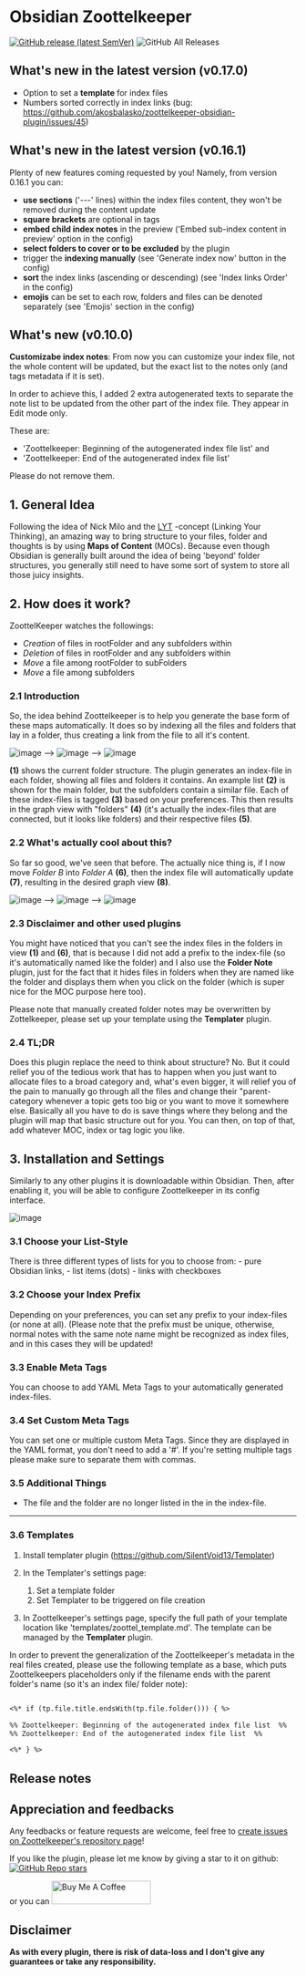 # Obsidian Zoottelkeeper

[![GitHub release (latest SemVer)](https://img.shields.io/github/v/release/akosbalasko/zoottelkeeper-obsidian-plugin?style=for-the-badge&sort=semver)](https://github.com/akosbalasko/zoottelkeeper-obsidian-plugin/releases/latest)
![GitHub All Releases](https://img.shields.io/github/downloads/akosbalasko/zoottelkeeper-obsidian-plugin/total?style=for-the-badge)

## What's new in the latest version (v0.17.0)
- Option to set a **template** for index files 
- Numbers sorted correctly in index links (bug: https://github.com/akosbalasko/zoottelkeeper-obsidian-plugin/issues/45)
## What's new in the latest version (v0.16.1)

Plenty of new features coming requested by you! Namely, from version 0.16.1 you can:

- **use sections** ('---' lines) within the index files content, they won't be removed during the content update
- **square brackets** are optional in tags
- **embed child index notes** in the preview ('Embed sub-index content in preview' option in the config)
- **select folders to cover or to be excluded** by the plugin
- trigger the **indexing manually** (see 'Generate index now' button in the config)
- **sort** the index links (ascending or descending) (see 'Index links Order' in the config)
- **emojis** can be set to each row, folders and files can be denoted separately (see 'Emojis' section in the config)
  
## What's new (v0.10.0)
**Customizabe index notes**: From now you can customize your index file, not the whole content will be updated, but the exact list to the notes only (and tags metadata if it is set).

In order to achieve this, I added 2 extra autogenerated texts to separate the note list to be updated from the other part of the index file. They appear in Edit mode only. 

These are: 
  - 'Zoottelkeeper: Beginning of the autogenerated index file list' and
  - 'Zoottelkeeper: End of the autogenerated index file list'
  
Please do not remove them.

## 1. General Idea
Following the idea of Nick Milo and the [LYT](https://www.linkingyourthinking.com/) -concept (Linking Your Thinking), an amazing way to bring structure to your files, folder and thoughts is by using **Maps of Content** (MOCs). Because even though Obsidian is generally built around the idea of being 'beyond' folder structures, you generally still need to have some sort of system to store all those juicy insights.

## 2. How does it work?
ZoottelKeeper watches the followings:

- _Creation_ of files in rootFolder and any subfolders within 
- _Deletion_ of files in rootFolder and any subfolders within 
- _Move_ a file among rootFolder to subFolders
- _Move_ a file among subfolders

### 2.1 Introduction
So, the idea behind Zoottelkeeper is to help you generate the base form of these maps automatically. It does so by indexing all the files and folders that lay in a folder, thus creating a link from the file to all it's content.

![image](https://user-images.githubusercontent.com/46029522/126865703-c3a3d12f-a88f-42d1-806a-415d9e1afa53.png)  -->  ![image](https://user-images.githubusercontent.com/46029522/126865758-883888d3-8cf1-496a-aa04-58ae6a4c69a6.png)  --> ![image](https://user-images.githubusercontent.com/46029522/126865823-84272e62-8f4f-417c-8af1-e624a02963be.png)

**(1)** shows the current folder structure. The plugin generates an index-file in each folder, showing all files and folders it contains. An example list **(2)** is shown for the main folder, but the subfolders contain a similar file. Each of these index-files is tagged **(3)** based on your preferences. This then results in the graph view with "folders" **(4)** (it's actually the index-files that are connected, but it looks like folders) and their respective files **(5)**.

### 2.2 What's actually cool about this?
So far so good, we've seen that before. The actually nice thing is, if I now move *Folder B* into *Folder A* **(6)**, then the index file will automatically update **(7)**, resulting in the desired graph view **(8)**.

![image](https://user-images.githubusercontent.com/46029522/126866100-be3717da-cae6-4550-9e52-7719d00e49f7.png)  -->  ![image](https://user-images.githubusercontent.com/46029522/126866120-b2b8d0b1-2334-4be9-88d8-84bb825705a6.png)  -->  ![image](https://user-images.githubusercontent.com/46029522/126866136-ba068748-5698-4ca7-aeff-562ab0c435a0.png)

### 2.3 Disclaimer and other used plugins
You might have noticed that you can't see the index files in the folders in view **(1)** and **(6)**, that is because I did not add a prefix to the index-file (so it's automatically named like the folder) and I also use the **Folder Note** plugin, just for the fact that it hides files in folders when they are named like the folder and displays them when you click on the folder (which is super nice for the MOC purpose here too).



Please note that manually created folder notes may be overwritten by Zottelkeeper, please set up your template using the **Templater** plugin.

### 2.4 TL;DR
Does this plugin replace the need to think about structure? No. But it could relief you of the tedious work that has to happen when you just want to allocate files to a broad category and, what's even bigger, it will relief you of the pain to manually go through all the files and change their "parent-category whenever a topic gets too big or you want to move it somewhere else. Basically all you have to do is save things where they belong and the plugin will map that basic structure out for you. You can then, on top of that, add whatever MOC, index or tag logic you like.

## 3. Installation and Settings
Similarly to any other plugins it is downloadable within Obsidian. Then, after enabling it, you will be able to configure Zoottelkeeper in its config interface.

![image](https://user-images.githubusercontent.com/46029522/126864195-4a8c7dd6-54ca-435e-a0bf-5a6520083609.png)

### 3.1 Choose your List-Style
There is three different types of lists for you to choose from:
	- pure Obsidian links, 
	- list items (dots)
	- links with checkboxes

### 3.2 Choose your Index Prefix
Depending on your preferences, you can set any prefix to your index-files (or none at all). (Please note that the prefix must be unique, otherwise, normal notes with the same note name might be recognized as index files, and in this cases they will be updated! 

### 3.3 Enable Meta Tags
You can choose to add YAML Meta Tags to your automatically generated index-files.

### 3.4 Set Custom Meta Tags
You can set one or multiple custom Meta Tags. Since they are displayed in the YAML format, you don't need to add a '#'.
If you're setting multiple tags please make sure to separate them with commas.

### 3.5 Additional Things
- The file and the folder are no longer listed in the in the index-file.
	
---

### 3.6 Templates

1. Install templater plugin (https://github.com/SilentVoid13/Templater)
2. In the Templater's settings page:

   1. Set a template folder
   2. Set Templater to be triggered on file creation

3. In Zoottelkeeper's settings page, specify the full path of your template location like 'templates/zoottel_template.md'. The template can be managed by the **Templater** plugin.

In order to prevent the generalization of the Zoottelkeeper's metadata in the real files created, please use the following template as a base, which puts Zoottelkeepers placeholders only if the filename ends with the parent folder's name (so it's an index file/ folder note): 

```markdown

<%* if (tp.file.title.endsWith(tp.file.folder())) { %>

%% Zoottelkeeper: Beginning of the autogenerated index file list  %%
%% Zoottelkeeper: End of the autogenerated index file list  %%

<%* } %>

```
## Release notes

## Appreciation and feedbacks

Any feedbacks or feature requests are welcome, feel free to [create issues on Zoottelkeeper's repository page](https://github.com/akosbalasko/zoottelkeeper-obsidian-plugin/issues/new)!


If you like the plugin, please let me know by giving a star to it on github: [![GitHub Repo stars](https://img.shields.io/github/stars/akosbalasko/zoottelkeeper-obsidian-plugin?style=social)](https://github.com/akosbalasko/zoottelkeeper-obsidian-plugin/stargazers)

or you can <a href="https://www.buymeacoffee.com/akosbalasko" target="_blank"><img src="https://cdn.buymeacoffee.com/buttons/default-yellow.png" alt="Buy Me A Coffee" height="41" width="174"></a>


## Disclaimer

**As with every plugin, there is risk of data-loss and I don't give any guarantees or take any responsibility.**